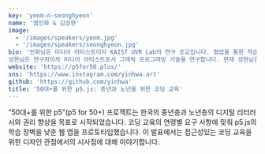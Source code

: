 ```yaml
---
key: 'yeom-n-seonghyeon'
name: '염인화 & 김성현'
image:
  - '/images/speakers/yeom.jpg'
  - '/images/speakers/seonghyeon.jpg'
bio: '인화님은 미디어 아티스트이자 KAIST UVR Lab의 연구 조교입니다. 협업을 통한 학습이나 크리이에이션을위한 AR / VR 시스템을 설계, 개발 및 평가합니다. 특히 3D 인터페이스가 덜 친숙하고 더 접근하기 어려운 사람들을 염두에 둡니다.
성현님은 연구자이자 미디어 아티스트로서 그래픽 프로그래밍 기술을 연구합니다. 현재 성현님은 카이스트의 Visual Media Lab 에서 석사과정을 밟고 있습니다. 연구 관심사는 가상 캐릭터의 얼굴 애니메이션을 합성하는 것이며, 대학생시절, 100명이 넘는 디자이너들을 위한 “Chocoding”이라는 프로그래밍 클럽을 설립했습니다.'
website: 'https://p5for50.plus/'
sns: 'https://www.instagram.com/yinhwa.art'
github: 'https://github.com/yinhwa'
title: '50대+를 위한 p5.js: 중년과 노년을 위한 코딩 교육'
---
```


"50대+를 위한 p5"(p5 for 50+) 프로젝트는 한국의 중년층과 노년층의 디지털 리터러시와 권리 향상을 목표로 시작되었습니다. 코딩 교육의 연령별 요구 사항에 맞춰 p5.js의 학습 장벽을 낮춘 웹 앱을 프로토타입했습니다. 이 발표에서는 접근성있는 코딩 교육을 위한 디자인 관점에서의 시사점에 대해 이야기합니다.
